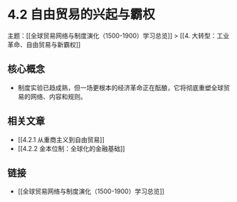 # 4.2 自由贸易的兴起与霸权

主题：[[全球贸易网络与制度演化（1500-1900）学习总览]] > [[4. 大转型：工业革命、自由贸易与新霸权]]

## 核心概念

- 制度实验已趋成熟，但一场更根本的经济革命正在酝酿，它将彻底重塑全球贸易的网络、内容和规则。

## 相关文章

- [[4.2.1 从重商主义到自由贸易]]
- [[4.2.2 金本位制：全球化的金融基础]]

## 链接

- [[全球贸易网络与制度演化（1500-1900）学习总览]]
